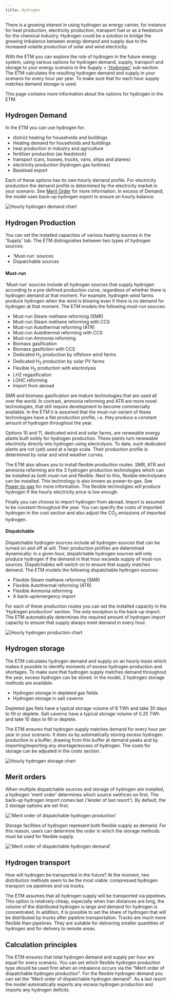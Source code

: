 ```yaml
---
title: Hydrogen
---
```


There is a growing interest in using hydrogen as energy carrier, for instance for heat production, electricity production, transport fuel or as a feedstock for the chemical industry. Hydrogen could be a solution to bridge the growing imbalance between energy demand and supply due to the increased volatile production of solar and wind electricity. 

With the ETM you can explore the role of hydrogen in the future energy system, using various options for hydrogen demand, supply, transport and storage to your energy scenario in the Supply > ['Hydrogen'](https://pro.energytransitionmodel.com/scenario/supply/hydrogen/hydrogen-production) sub-section. The ETM calculates the resulting hydrogen demand and supply in your scenario for every hour per year. To make sure that for each hour supply matches demand storage is used. 

This page contains more information about the options for hydrogen in the ETM. 

## Hydrogen Demand 

In the ETM you can use hydrogen for:

* district heating for households and buildings
* Heating demand for households and buildings
* heat production in industry and agriculture
* fertilizer production (as feedstock)
* transport (cars, busses, trucks, vans, ships and planes)
* electricity production (hydrogen gas turbines)
* Baseload export

Each of these options has its own hourly demand profile. For electricity production the demand profile is determined by the electricity market in your scenario. See [Merit Order](merit-order.md) for more information. In excess of Demand, the model uses back-up hydrogen export to ensure an hourly balance.

![Hourly hydrogen demand chart](/img/docs/20240314_hydrogen_demand.png)

## Hydrogen Production

You can set the installed capacities of various heating sources in the 'Supply' tab. The ETM distinguishes between two types of hydrogen sources:

* 'Must-run' sources
* Dispatchable sources


#### Must-run

'Must-run' sources include all hydrogen sources that supply hydrogen according to a pre-defined production curve, regardless of whether there is hydrogen demand at that moment. For example, hydrogen wind farms produce hydrogen when the wind is blowing even if there is no demand for hydrogen at that moment. The ETM models the following must-run sources:

* Must-run Steam methane reforming (SMR) 
* Must-run Steam methane reforming with CCS
* Must-run Autothermal reforming (ATR) 
* Must-run Autothermal reforming with CCS
* Must-run Ammonia reforming
* Biomass gasification
* Biomass gasifiction with CCS
* Dedicated H<sub>2</sub> production by offshore wind farms
* Dedicated H<sub>2</sub> production by solar PV farms
* Flexible H<sub>2</sub> production with electrolysis
* LH2 regasification
* LOHC reforming
* Import from abroad

SMR and biomass gasification are mature technologies that are used all over the world. In contrast, ammonia reforming and ATR are more novel technologies, that still require development to become commercially available. In the ETM it is assumed that the must-run variant of these technologies have a flat production profile, i.e. they produce a constant amount of hydrogen throughout the year.

Options 10 and 11, dedicated wind and solar farms, are renewable energy plants built solely for hydrogen production. These plants turn renewable electricity directly into hydrogen using electrolysis. To date, such dedicated plants are not (yet) used at a large scale. Their production profile is determined by solar and wind weather curves.

The ETM also allows you to install flexible production routes. SMR, ATR and ammonia reforming are the 3 hydrogen production technologies which can be installed as both must-run and flexible. Next to this, flexible electrolysers can be installed. This technology is also known as power-to-gas. See [Power-to-gas](electricity-conversion#power-to-gas) for more information. The flexible technoligies will produce hydrogen if the hourly electricity price is low enough. 

Finally you can choose to import hydrogen from abroad. Import is assumed to be constant throughout the year. You can specify the costs of imported hydrogen in the cost section and also adjust the CO<sub>2</sub> emissions of imported hydrogen. 

#### Dispatchable
Dispatchable hydrogen sources include all hydrogen sources that can be turned on and off at will. Their production profiles are determined dynamically: in a given hour, dispatchable hydrogen sources will only produce hydrogen if the demand in that hour exceeds supply of must-run sources. Dispatchables will switch on to ensure that supply matches demand. The ETM models the following dispatchable hydrogen sources:

* Flexible Steam methane reforming (SMR)
* Flexible Autothermal reforming (ATR) 
* Flexible Ammonia reforming 
* A back-up/emergency import

For each of these production routes you can set the installed capacity in the 'Hydrogen production' section. The only exception is the back-up import. The ETM automatically determines the required amount of hydrogen import capacity to ensure that supply always meet demand in every hour.

![Hourly hydrogen production chart](/img/docs/20240314_hydrogen_production.png)


## Hydrogen storage

The ETM calculates hydrogen demand and supply on an hourly-basis which makes it possible to identify moments of excess hydrogen production and shortages. To make sure that hydrogen supply matches demand throughout the year, excess hydrogen can be stored.
In the model, 2 hydrogen storage methods are available. 

* Hydrogen storage in depleted gas fields
* Hydrogen storage in salt caverns

Depleted gas fiels have a typical storage volume of 8 TWh and take 30 days to fill or deplete. Salt caverns have a typical storage volume of 0.25 TWh and take 10 days to fill or deplete. 

The ETM ensures that hydrogen supply matches demand for every hour per year in your scenario. It does so by automatically storing excess hydrogen production in a buffer, drawing from this buffer at demand peaks and by importing/exporting any shortage/excess of hydrogen. The costs for storage can be adjusted in the costs section.

![Hourly hydrogen storage chart](/img/docs/20240314_hydrogen_storage.png)

## Merit orders 

When multiple dispatchable sources and storage of hydrogen are installed, a hydrogen 'merit order' determines which source swithces on first. The back-up hydrogen import comes last ('lender of last resort'). By default, the 2 storage options are set first. 

!['Merit order of dispatchable hydrogen production'](/img/docs/20240314_hydrogen_merit_order_production.png)

Storage facilities of hydrogen represent both flexible supply as demand. For this reason, users can determine the order in which the storage methods must be used for flexible supply.

!['Merit order of dispatchable hydrogen demand'](/img/docs/20240314_hydrogen_merit_order_demand.png)

## Hydrogen transport

How will hydrogen be transported in the future? At the moment, two distribution methods seem to be the most viable: compressed hydrogen transport via pipelines and via trucks.

The ETM assumes that all hydrogen supply will be transported via pipelines. This option is relatively cheap, especially when tran distances are long, the volume of the distributed hydrogen is large and demand for hydrogen is concentrated. In addition, it is possible to set the share of hydrogen that will be distributed by trucks after pipeline transportation. Trucks are much more flexible than pipelines. They are suitable for delivering smaller quantities of hydrogen and for delivery to remote areas.

## Calculation principles

The ETM ensures that total hydrogen demand and supply per hour are equal for every scenario. You can set which flexible hydrogen production type should be used first when an imbalance occurs via the "Merit order of dispatchable hydrogen production". For the flexible hydrogen demand you can set the "Merit order of dispatchable hydrogen demand". As a last resort the model automatically exports any excess hydrogen production and imports any hydrogen deficits.


